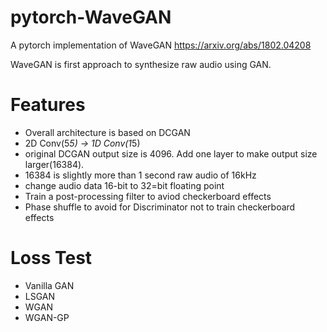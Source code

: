 # pytorch-WaveGAN
A pytorch implementation of WaveGAN 
https://arxiv.org/abs/1802.04208

WaveGAN is first approach to synthesize raw audio using GAN.

# Features
* Overall architecture is based on DCGAN
* 2D Conv(5*5) -> 1D Conv(1*5)
* original DCGAN output size is 4096. Add one layer to make output size larger(16384).
* 16384 is slightly more than 1 second raw audio of 16kHz
* change audio data 16-bit to 32=bit floating point
* Train a post-processing filter to aviod checkerboard effects
* Phase shuffle to avoid for Discriminator not to train checkerboard effects

# Loss Test
* Vanilla GAN
* LSGAN
* WGAN
* WGAN-GP
